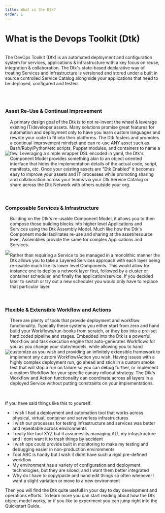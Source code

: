 ```yaml
---
title: What is the Dtk?
order: 1
---
```


# What is the Devops Toolkit (Dtk)
<br/>
The DevOps Toolkit (Dtk) is an automated deployment and configuration system for services, applications & infrastructure with a key focus on reuse, integration & collaboration.  The Dtk's state-based declarative way of treating Services and infrastructure is versioned and stored under a built in source controlled Service Catalog along side your applications that need to be deployed, configured and tested.

<br/><br/>

### Asset Re-Use & Continual Improvement 
<div class="container" style="width:100%">
    <div class="row" style="display: flex; align-items: center;">
        <div class="col-md-3" style="text-align: center;">
            <img src="{{ site.url }}/assets/img/reuse-asset-icon-03.png" style="margin: 20px auto;"/>
        </div>
        <div class="col-md-9" style="">
            A primary design goal of the Dtk is to not re-invent the wheel & leverage existing IT/developer assets.  Many solutions promise great features for automation and deployment only to have you learn custom languages and rewrite your code to fit into their platforms.  The Dtk fosters and promotes a continual improvement mindset and can re-use ANY asset such as Bash/Ruby/Python/etc scripts, Puppet modules, and containers to name a few.  Leveraging a simple wrapper DSL encoded in yaml, the Dtk's Component Model provides something akin to an object oriented interface that hides the implementation details of the actual code, script, manifests, etc.  Once your existing assets are "Dtk Enabled" it becomes easy to improve your assets and IT processes while promoting sharing and collaboration across your teams via your Dtk Service Catalog or share across the Dtk Network with others outside your org.
        </div>
    </div>
</div>
<br/><br/>

### Composable Services & Infrastructure
<div class="container" style="width:100%">
    <div class="row" style="display: flex; align-items: center;">
        <div class="col-md-3" style="text-align: center;">
            <img src="{{ site.url }}/assets/img/compose-icon-01.png" style="margin: 20px auto;"/>
        </div>
        <div class="col-md-9" style="">
	Building on the Dtk's re-usable Component Model, it allows you to then compose those building blocks into higher level Applications and Services using the Dtk Assembly Model.  Much like how the Dtk's Component model facilitates re-use and sharing at the asset/resource level, Assemblies provide the same for complex Applications and Services.
	<br/><br/>
	Rather than requiring a Service to be managed in a monolithic manner the Dtk allows you to take a Layered Services approach with each layer being re-usable much like its lower level Components.  This would allow for instance one to deploy a network layer first, followed by a cluster or container scheduler, and finally the application/service.  If you decided later to switch or try out a new scheduler you would only have to replace that particular layer.
        </div>
    </div>
</div>
<br/><br/>


### Flexible & Extensible Workflow and Actions
<div class="container" style="width:100%">
    <div class="row" style="display: flex; align-items: center;">
        <div class="col-md-3" style="text-align: center;">
            <img src="{{ site.url }}/assets/img/flexibility-icon-02.png" style="margin: 20px auto;"/>
        </div>
        <div class="col-md-9" style="">
	There are plenty of tools that provide deployment and workflow functionality.  Typically these systems you either start from zero and hand build your Workflows/run-books from scratch, or they box into a pre-set hard coded pipeline and stages.  Embedded into the Dtk is a powerfull Workflow and task execution engine that auto-generates Workflows for you as you change your state/models, while allowing you to hand customize as you wish and providing an infinitely extensible framework to implement any custom Workflow/Action you wish.  Having issues with a highly complex deployment run, go ahead and stich in a custom smoke test that will stop a run on failure so you can debug further, or implement a custom Workflow for your specific canary rolloout strategy.  The Dtk's Workflow and Action functionality can coordinate across all layers in a deployed Service without putting constraints on your implementations.
        </div>
    </div>
</div>
<br/><br/>


If you have said things like this to yourself:

  * I wish I had a deployment and automation tool that works across physical, virtual, container and serverless infrastructures 
  * I wish our processes for testing infrastructure and services was better and repeatable across environments
  * I really like tool XYZ but it assumes its managing ALL my infrastructure and I dont want it to trash things by accident
  * I wish ops could provide built in monitoring to make my testing and debugging easier in non-production environments
  * Tool ABC is handy but I wish it didnt have such a rigid pre-defined workflow
  * My environment has a variety of configuration and deployment technologies, but they are siloed, and I want them better integrated
  * Why do I have to copy/paste and hand edit things so often whenever I want a slight variation or move to a new environment

Then you will find the Dtk quite usefull in your day to day development and operations efforts.  To learn more you can start reading about how the Dtk object model works, or if you like to experiment you can jump right into the Quickstart Guide.
